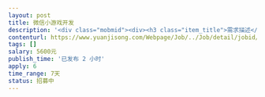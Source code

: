 ```yaml
---                
layout: post       
title: 微信小游戏开发           
description: '<div class="mobmid"><div><h3 class="item_title">需求描述</h3><p>一、需求描述：<br/>有关游戏开发经验的程序员，在微信小游戏中根据听到的声音，选择对应的图形，选对了就得分，选错了 游戏结束。大家可以比较分数排名。已经有ui，大约8张。<br/> <br/>二、合作方式：<br/>项目制，远程。项目预算3000-5000元。时间周期2-4周。</p></div><!--info end--></div>'     
contenturl: https://www.yuanjisong.com/Webpage/Job/../Job/detail/jobid/101524      
tags: []            
salary: 5600元          
publish_time: '已发布 2 小时'         
apply: 6                   
time_range: 7天              
status: 招募中                  
---                 
```

